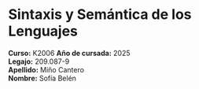 # Sintaxis y Semántica de los Lenguajes  

**Curso:** K2006
**Año de cursada:** 2025  
**Legajo:** 209.087-9  
**Apellido:** Miño Cantero  
**Nombre:** Sofía Belén  

